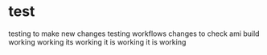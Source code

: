 # test
testing to make new changes
testing workflows
changes to check ami build
working
working
its working
it is working
it is working